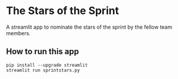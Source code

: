 # The Stars of the Sprint
A streamlit app to nominate the stars of the sprint by the fellow team members.

## How to run this app
```
pip install --upgrade streamlit
streamlit run sprintstars.py
```